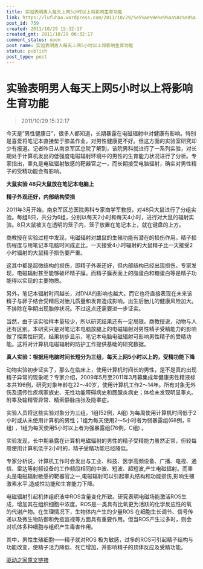 ```yaml
---
title: 实验表明男人每天上网5小时以上将影响生育功能
link: https://lufuhao.wordpress.com/2011/10/29/%e5%ae%9e%e9%aa%8c%e8%a1%a8%e6%98%8e%e7%94%b7%e4%ba%ba%e6%af%8f%e5%a4%a9%e4%b8%8a%e7%bd%915%e5%b0%8f%e6%97%b6%e4%bb%a5%e4%b8%8a%e5%b0%86%e5%bd%b1%e5%93%8d%e7%94%9f%e8%82%b2%e5%8a%9f%e8%83%bd/
post_id: 759
created: 2011/10/29 15:32:17
created_gmt: 2011/10/29 06:32:17
comment_status: open
post_name: 实验表明男人每天上网5小时以上将影响生育功能
status: publish
post_type: post
---
```


# 实验表明男人每天上网5小时以上将影响生育功能

> 2011/10/29 15:32:17

 

今天是“男性健康日”，很多人都知道，长期暴露在电磁辐射中对健康有影响。特别是喜爱将笔记本直接垫于膝盖作业，对男性健康更不好。但这方面的实验室研究却少有报道。记者昨日从南京军区总院了解到，该院男科就进行了一系列实验，对长期处于计算机发出的低强度电磁辐射环境中的男性的生育能力状况进行了分析。专家指出，睾丸是电磁辐射敏感的靶器官之一，而长期接受电脑辐射，确实对男性精子的受精功能会有影响。 

**大鼠实验 48只大鼠放在笔记本电脑上**

**精子外观还好，内部结构受损**

2011年3月开始，南京军区总医院男科专家商学军教授，对48只大鼠进行了分组实验。每组8只，共分为6组，分别以每天2小时和每天4小时，进行对大鼠的辐射实验。8只大鼠被关在透明的笼子内，笼子放置在笔记本上，就在键盘的上方。 

商教授在实验过程中发现，电磁辐射对雄鼠的生殖功能有潜在的损伤作用。精子损伤程度与用笔记本电脑时间成正比。一天接受4小时辐射的大鼠精子比一天接受2小时辐射的大鼠精子损伤要严重。 

这其中都是超微结构的损伤，即精子外表还好，但内部结构已经出现损伤。专家发现，电磁辐射甚至能够破坏精子膜。而精子膜表面上的脂蛋白和糖蛋白等是精子功能得以实现的主要物质。 

另外，笔记本辐射时间越长，对DNA的影响也越大。而它也将直接表现在未来该精子与卵子结合受精后对胎儿质量和发育造成影响，出生后胎儿的健康风险加大。不排除在孕期出现胎停状况。不过这点还需要进一步证实。 

当然，由于该实验样本量较少，所以研究结果还有一定局限。商教授说，动物与人还有区别。本研究只是对笔记本电脑放腿上的电磁辐射对男性精子受精能力的影响做了探索性研究，结果初步显示，笔记本电脑电磁辐射可影响男性精子的受精功能。这将对计算机电磁辐射的防护工作提供基础的研究数据。 

**真人实验：根据用电脑时间长短分为三组，每天上网5小时以上的，受精功能下降**

动物实验初步证实了，那么在临床上，使用计算机时间长的男性，是不是真的出现精子异常的现象呢？专家介绍，2009年5月至2011年3月募集成年健康男性精液标本共196例，研究对象年龄在22～40岁，使用计算机工作2～14年。所有对象无外伤及遗传性疾病家族史、无性功能障碍病史和腮腺炎病史；体检未发现明显睾丸、附睾及输精管异常、精索静脉曲张及隐睾症。 

实验人员将这些实验对象分为三组，1组(52例，A组) 为每周使用计算机时间低于2小时或从未使用计算机的男性；1组为每天使用2～5小时者为弱暴露组(68例，B组) ，1组为每天使用5小时以上者为强暴露组(76例，C组) 。 

实验发现，长中期暴露在计算机电磁辐射的男性的精子受精能力虽然正常，但较每周使用计算机低于2小时的，精子受精功能已经降低。 

专家分析说，计算机工作时会发出与工业、科技、医学高频设备、广播、电视、通信、雷达等射频设备的工作频段相同的中波、短波、超短波,产生电磁辐射。而睾丸是电磁辐射敏感的靶器官之一,电磁辐射可以引起睾丸结构和功能损伤,影响生殖激素水平,造成性功能和生育能力下降。 

电磁辐射引起机体组织液中ROS含量变化所致。研究表明电磁场能激活ROS生成，增加其在组织细胞中浓度。ROS是一类具有比氧更为活跃的化学反应性的氧的代谢产物。在生理情况下，生物体内产生的少量ROS 在细胞生长调节、信号传递以及微生物防御和免疫监视等方面具有重要作用。但当ROS产生过多时，则会对机体多种细胞与组织产生毒害作用。 

其中，男性生殖细胞——精子就对ROS 极为敏感，过多的ROS可引起精子结构与功能改变，使精子活力降低、死亡增加，并影响精子的顶体反应及受精功能。 

[驱动之家原文链接](http://news.mydrivers.com/1/207/207810.htm)
